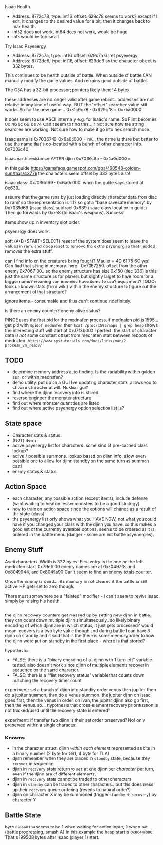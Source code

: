 ##
Isaac Health. 
- Address: 8772c78, type: int16, offset: 629c78 seems to work? except if I edit, it changes to the desired value for a bit, then it changes back to max health..
- int32 does not work, int64 does not work, would be huge
- int8 would be too small

Try Isaac Psyenergy
- Address: 8772c7a, type: int16, offset: 629c7a
Garet psyenergy
- Address: 8772dc6, type: int16, offset: 629dc6
so the character object is 332 bytes.

This continues to be health outside of battle. When outside of battle CAN manually modify the game values. And remains good outside of battles.

The GBA has a 32-bit processor; pointers likely there! 4 bytes


these addresses are no longer valid after game reboot.. addresses are not relative in any kind of useful way.. BUT the "offset" searched value still works. So for the new game... 0x81c9c78 - 0x629c78 = 0x7ba0000

it does seem to use ASCII internally e.g. for Isaac's name. 
So Flint becomes 0x 46 6c 69 6e 74
Can't seem to find this... ? Not sure how the string searches are working. Not sure how to make it go into hex search mode. 

Isaac name is 0x7036740-0x6a0d000 = 
no... the name *is* there but better to use the name that's co-located with a bunch of other character info. 0x7036c40

Isaac earth resistance AFTER djinn 0x7036c8a - 0x6a0d000 = 


in this guide https://gamefaqs.gamespot.com/gba/468548-golden-sun/faqs/43776
the characters seem offset by 332 bytes also!

isaac class: 0x7036d69 - 0x6a0d000. when the guide says stored at 0x639.. 

assume that the game runs by just loading directly character data from disc to ram? so the representation is 1:1? 
so got a "base savesate memory" by 0x7036d69 (isaac class) subtract 0x639 (isaac class location in guide)
Then go forwards by 0x5e8 (to isaac's weapons). Success! 

items show up in inventory slot order. 

psyenergy does work. 

soft (A+B+START+SELECT) reset of the system does seem to leave the values in ram. and does reset to remove the extra psyenergies that I added, removes the extra stuff. 

can I find info on the creatures being fought? 
Mauler = 4D 61 75 6C
yes! Can find that string in memory. here.. 0x7067250. 
offset from the other enemy 0x7067100.. so the enemy structure has size 0x150 (dec 336)
is this just the same structure as for players but slightly larget to have room for a bigger name? meaning can enemies have items to use? equipment? 
TODO: look up known stats (from wiki) within the enemy structure to figure out the arrangement of that structure? 

ignore items - consumable and thus can't continue indefinitely. 

is there an enemy counter? enemy alive status? 

PINCE uses the first pid for the mednafen process. if mednafen pid is 1595...
get pid with `$pidof mednafen`
then `$cat /proc/1595/maps | grep heap`
shows the interesting stuff will start at 0x07f3b000 ! perfect.
the start of character data is *not* some constant offset from mednafen start between reboots of mednafen.
`https://www.systutorials.com/docs/linux/man/2-process_vm_readv/`



## TODO
- determine memory address auto finding. Is the variability within golden sun, or within mednafen? 
- demo utility: put up on a GUI live updating character stats, allows you to choose character at will. Nuklear gui? 
- find where the djinn recovery info is stored
- reverse engineer the monster structure
- find out where monster quantities are listed
- find out where active psyenergy option selection list is?


## State space
- Character stats & status.
- (NOT) items
- active psyenergy list for characters. some kind of pre-cached class lookup?
- active / possible summons. lookup based on djinn info. allow every possible one to allow for djinn standby on the same turn as summon cast!
- enemy status & status. 

## Action Space
- each character, any possible action (except items), include defense (want waiting to heal on lesser monsters to be a good strategy)
- how to train on action space since the options will change as a result of the state (class)
- the psyenergy list only shows what you HAVE NOW, not what you could have if you changed your class with the djinn you have. so this makes a good list of the currently available options. seems to be ordered as it is ordered in the battle menu (danger - some are not battle psyenergies). 


## Enemy Stuff
Ascii characters. Width is 332 bytes! First entry is the one on the left.
mednafen start..0x79ef000
enemy names are at 0x80497f8, and 0x8049944, and 0x8049a90
Can't seem to find an enemy totals counter.

Once the enemy is dead.... its memory is not cleared if the battle is still active.
HP gets set to zero though. 


There must somewhere be a "fainted" modifier - I can't seem to revive isaac simply by raising his health.

##
the djinn recovery counters get messed up by setting new djinn in battle. 
they can count down multiple djinn simultaneously.. so likely binary encoding of which djinn are in which status, it just gets processed? 
would mean recovery is a two byte value though 
and during battle I can have 3 djinn on standby and it said that in the 
there is some memory/order to how the djinn were put on standby in the first place - where is that stored?

hypothesis:
- FALSE: there is a "binary encoding of all djinn with 1 turn left" variable. tested. also doesn't work since djinn of multiple elements recover in sequence on the same character.
- FALSE: there is a "flint recovery status" variable that counts down matching the recovery timer count

experiment: set a bunch of djinn into standby order venus then jupiter. then do a jupiter summon, then do a venus summon. the jupiter djinn on isaac goes first, then the venus in order. on ivan, the jupiter djinn also go first, then the venus. so... hypothesis that cross-element recovery prioritization is not tracked/used until the recovery state is entered?

experiment: if transfer two djinn is their set order preserved? No! only preserved within a single character.

### Knowns
- in the character struct, djinn *within each element* represented as bits in a binary number (2 byte for GS1, 4 byte for TLA)
- djinn remember when they are placed in `standby` state, because they `recover` in sequence
- djinn in `recovery` state return to `set` at one djinn per *character* per turn, even if the djinn are of different elements. 
- djinn in `recovery` state cannot be traded to other characters
- djinn in `standby` can be traded to other characters.. but this does mess up their `recovery` queue ordering (reverts to natural order?)
- djinn on character X may be summoned (trigger `standby` -> `recovery`) by character Y


## Battle State
byte `0x6aa8104` seems to be 1 when waiting for action input, 0 when not (battle progressing, smash A)
In this example the heap start is `0x0644d000`. That's 199508 bytes after Isaac (player 1) start.
